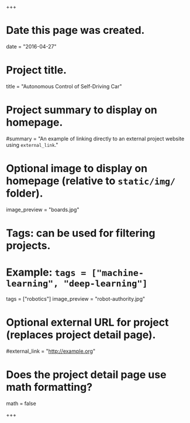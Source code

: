 +++
# Date this page was created.
date = "2016-04-27"

# Project title.
title = "Autonomous Control of Self-Driving Car"

# Project summary to display on homepage.
#summary = "An example of linking directly to an external project website using `external_link`."

# Optional image to display on homepage (relative to `static/img/` folder).
image_preview = "boards.jpg"

# Tags: can be used for filtering projects.
# Example: `tags = ["machine-learning", "deep-learning"]`
tags = ["robotics"]
image_preview = "robot-authority.jpg"

# Optional external URL for project (replaces project detail page).
#external_link = "http://example.org"

# Does the project detail page use math formatting?
math = false

+++

